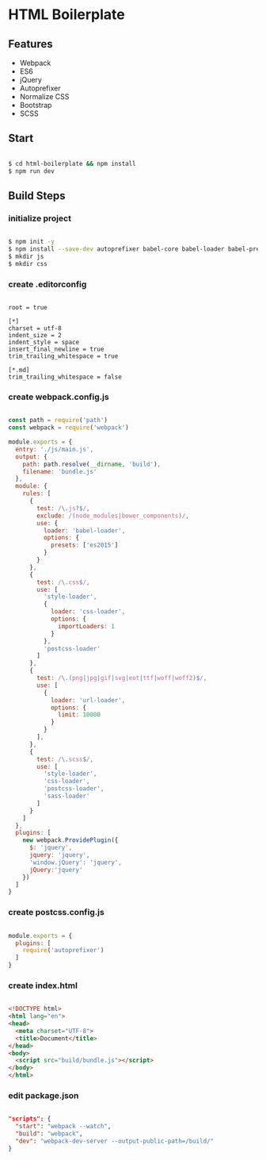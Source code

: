# HTML Boilerplate

## Features

* Webpack
* ES6
* jQuery
* Autoprefixer
* Normalize CSS
* Bootstrap
* SCSS

## Start

``` bash

$ cd html-boilerplate && npm install
$ npm run dev

```

## Build Steps

### initialize project

``` bash

$ npm init -y
$ npm install --save-dev autoprefixer babel-core babel-loader babel-preset-es2015 css-loader jquery postcss-loader style-loader webpack webpack-dev-server
$ mkdir js
$ mkdir css

```

### create .editorconfig

```

root = true

[*]
charset = utf-8
indent_size = 2
indent_style = space
insert_final_newline = true
trim_trailing_whitespace = true

[*.md]
trim_trailing_whitespace = false

```

### create webpack.config.js

``` js

const path = require('path')
const webpack = require('webpack')

module.exports = {
  entry: './js/main.js',
  output: {
    path: path.resolve(__dirname, 'build'),
    filename: 'bundle.js'
  },
  module: {
    rules: [
      {
        test: /\.js?$/,
        exclude: /(node_modules|bower_components)/,
        use: {
          loader: 'babel-loader',
          options: {
            presets: ['es2015']
          }
        }
      },
      {
        test: /\.css$/,
        use: [
          'style-loader',
          {
            loader: 'css-loader',
            options: {
              importLoaders: 1
            }
          },
          'postcss-loader'
        ]
      },
      {
        test: /\.(png|jpg|gif|svg|eot|ttf|woff|woff2)$/,
        use: [
          {
            loader: 'url-loader',
            options: {
              limit: 10000
            }
          }
        ],
      },
      {
        test: /\.scss$/,
        use: [
          'style-loader',
          'css-loader',
          'postcss-loader',
          'sass-loader'
        ]
      }
    ]
  },
  plugins: [
    new webpack.ProvidePlugin({
      $: 'jquery',
      jquery: 'jquery',
      'window.jQuery': 'jquery',
      jQuery:'jquery'
    })
  ]
}

```

### create postcss.config.js

``` js

module.exports = {
  plugins: [
    require('autoprefixer')
  ]
}

```

### create index.html

``` html

<!DOCTYPE html>
<html lang="en">
<head>
  <meta charset="UTF-8">
  <title>Document</title>
</head>
<body>
  <script src="build/bundle.js"></script>
</body>
</html>

```

### edit package.json

``` json

"scripts": {
  "start": "webpack --watch",
  "build": "webpack",
  "dev": "webpack-dev-server --output-public-path=/build/"
}

```
